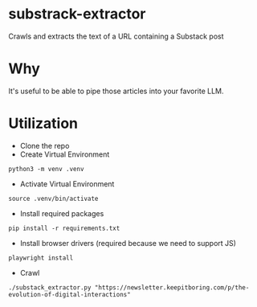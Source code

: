 # substrack-extractor
Crawls and extracts the text of a URL containing a Substack post

# Why
It's useful to be able to pipe those articles into your favorite LLM.

# Utilization
- Clone the repo
- Create Virtual Environment
```
python3 -m venv .venv
```
- Activate Virtual Environment
```
source .venv/bin/activate
```
- Install required packages
```
pip install -r requirements.txt
```
- Install browser drivers (required because we need to support JS)
```
playwright install
```
- Crawl
```
./substack_extractor.py "https://newsletter.keepitboring.com/p/the-evolution-of-digital-interactions"
```
